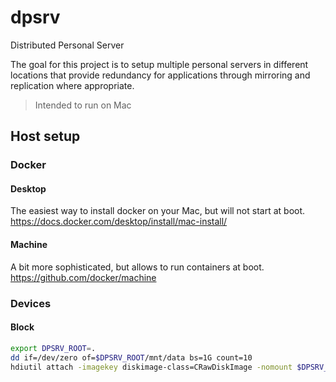 # dpsrv

Distributed Personal Server  

The goal for this project is to setup multiple personal servers in different locations that provide redundancy for applications through mirroring and replication where appropriate.  

> Intended to run on Mac 

## Host setup

### Docker

#### Desktop
The easiest way to install docker on your Mac, but will not start at boot.  
https://docs.docker.com/desktop/install/mac-install/

#### Machine
A bit more sophisticated, but allows to run containers at boot.  
https://github.com/docker/machine

### Devices
#### Block 
```bash
export DPSRV_ROOT=.
dd if=/dev/zero of=$DPSRV_ROOT/mnt/data bs=1G count=10
hdiutil attach -imagekey diskimage-class=CRawDiskImage -nomount $DPSRV_ROOT/mnt/data 
```
